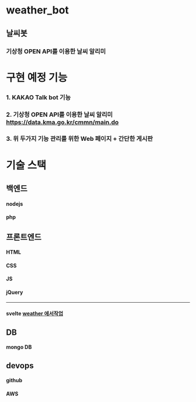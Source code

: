 # weather_bot
날씨봇
------

### 기상청 OPEN API를 이용한 날씨 알리미

# 구현 예정 기능

### 1. KAKAO Talk bot 기능
### 2. 기상청 OPEN API를 이용한 날씨 알리미 https://data.kma.go.kr/cmmn/main.do
### 3. 위 두가지 기능 관리를 위한 Web 페이지 + 간단한 게시판

# 기술 스택
 
## 백엔드
#### nodejs
#### php


## 프론트엔드
#### HTML
#### CSS
#### JS
#### jQuery

----

#### svelte [weather 에서작업](https://github.com/jellyruby/weather)


## DB
#### mongo DB


## devops
#### github
#### AWS










